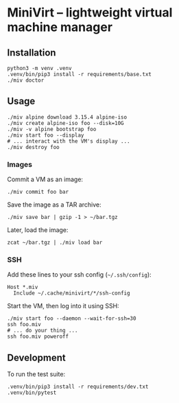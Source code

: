 # MiniVirt – lightweight virtual machine manager

## Installation

```shell
python3 -m venv .venv
.venv/bin/pip3 install -r requirements/base.txt
./miv doctor
```

## Usage

```shell
./miv alpine download 3.15.4 alpine-iso
./miv create alpine-iso foo --disk=10G
./miv -v alpine bootstrap foo
./miv start foo --display
# ... interact with the VM's display ...
./miv destroy foo
```

### Images

Commit a VM as an image:

```shell
./miv commit foo bar
```

Save the image as a TAR archive:

```shell
./miv save bar | gzip -1 > ~/bar.tgz
```

Later, load the image:

```shell
zcat ~/bar.tgz | ./miv load bar
```

### SSH

Add these lines to your ssh config (`~/.ssh/config`):

```ssh-config
Host *.miv
  Include ~/.cache/minivirt/*/ssh-config
```

Start the VM, then log into it using SSH:

```shell
./miv start foo --daemon --wait-for-ssh=30
ssh foo.miv
# ... do your thing ...
ssh foo.miv poweroff
```

## Development

To run the test suite:

```shell
.venv/bin/pip3 install -r requirements/dev.txt
.venv/bin/pytest
```
